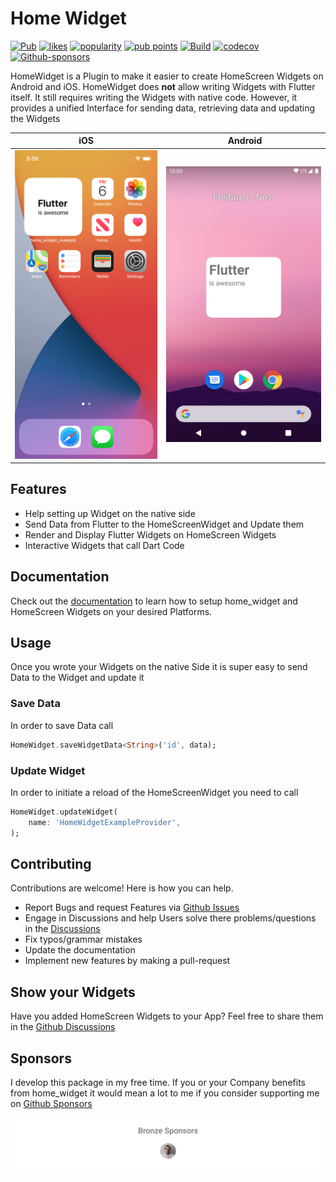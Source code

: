# Home Widget

[![Pub](https://img.shields.io/pub/v/home_widget.svg)](https://pub.dartlang.org/packages/home_widget)
[![likes](https://img.shields.io/pub/likes/home_widget)](https://pub.dev/packages/home_widget/score)
[![popularity](https://img.shields.io/pub/popularity/home_widget)](https://pub.dev/packages/home_widget/score)
[![pub points](https://img.shields.io/pub/points/home_widget)](https://pub.dev/packages/home_widget/score)
[![Build](https://github.com/abausg/home_widget/actions/workflows/main.yml/badge.svg?branch=main)](https://github.com/ABausG/home_widget/actions/workflows/main.yml?query=branch%3Amain)
[![codecov](https://codecov.io/gh/ABausG/home_widget/branch/main/graph/badge.svg?token=ZXTZOL6KFO)](https://codecov.io/gh/ABausG/home_widget)
[![Github-sponsors](https://img.shields.io/badge/Sponsor-30363D?style=flat&logo=GitHub-Sponsors&logoColor=#EA4AAA)](https://github.com/sponsors/abausg)

HomeWidget is a Plugin to make it easier to create HomeScreen Widgets on Android and iOS.
HomeWidget does **not** allow writing Widgets with Flutter itself. It still requires writing the Widgets with native code. However, it provides a unified Interface for sending data, retrieving data and updating the Widgets

| iOS                                                                                                            |  Android                                                                                                           |
|----------------------------------------------------------------------------------------------------------------|--------------------------------------------------------------------------------------------------------------------|
| <img src="https://github.com/ABausG/home_widget/blob/main/.github/assets/demo_ios.png?raw=true" width="500px"> | <img src="https://github.com/ABausG/home_widget/blob/main/.github/assets/demo_android.png?raw=true" width="500px"> |

## Features
- Help setting up Widget on the native side
- Send Data from Flutter to the HomeScreenWidget and Update them
- Render and Display Flutter Widgets on HomeScreen Widgets
- Interactive Widgets that call Dart Code

## Documentation
Check out the [documentation](https://docs.page/abausg/home_widget) to learn how to setup home_widget and HomeScreen Widgets on your desired Platforms.

## Usage
Once you wrote your Widgets on the native Side it is super easy to send Data to the Widget and update it

### Save Data

In order to save Data call
```dart
HomeWidget.saveWidgetData<String>('id', data);
```

### Update Widget

In order to initiate a reload of the HomeScreenWidget you need to call
```dart
HomeWidget.updateWidget(
    name: 'HomeWidgetExampleProvider',
);
```

## Contributing

Contributions are welcome!
Here is how you can help.
- Report Bugs and request Features via [Github Issues](https://github.com/ABausG/home_widget/issues)
- Engage in Discussions and help Users solve there problems/questions in the [Discussions](https://github.com/ABausG/home_widget/discussions)
- Fix typos/grammar mistakes
- Update the documentation
- Implement new features by making a pull-request

## Show your Widgets

Have you added HomeScreen Widgets to your App? Feel free to share them in the [Github Discussions](https://github.com/ABausG/home_widget/discussions/categories/show-and-tell)

## Sponsors

I develop this package in my free time. If you or your Company benefits from home_widget it would mean a lot to me if you consider supporting me on [Github Sponsors](https://github.com/sponsors/abausg)
<p align="center">
  <a href="https://github.com/ABausG/sponsorkit/blob/main/sponsorkit/sponsors.svg">
    <img alt="Github Sponsors of ABausG" src="https://raw.githubusercontent.com/ABausG/sponsorkit/main/sponsorkit/sponsors.svg"/>
  </a>
</p>
